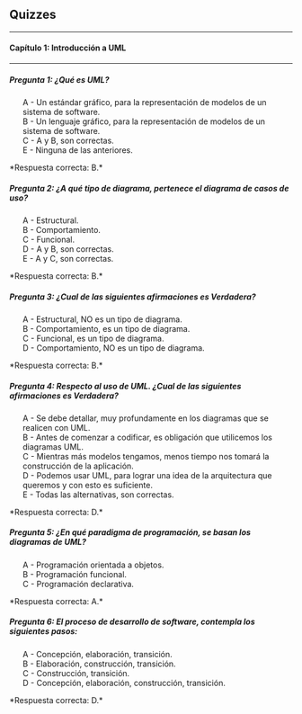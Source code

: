 ## Quizzes
---
#### **Capítulo 1: Introducción a UML**
---

##### **Pregunta 1: ¿Qué es UML?**
   <ul style="list-style-type: none;">
      <li>A - Un estándar gráfico, para la representación de modelos de un sistema de software.</li>
      <li>B - Un lenguaje gráfico, para la representación de modelos de un sistema de software.</li>
      <li>C - A y B, son correctas.</li>
      <li>E - Ninguna de las anteriores.</li>
   </ul>  
*Respuesta correcta: B.*

##### **Pregunta 2: ¿A qué tipo de diagrama, pertenece el diagrama de casos de uso?**
   <ul style="list-style-type: none;">
      <li>A - Estructural.</li>
      <li>B - Comportamiento.</li>
      <li>C - Funcional.</li>
      <li>D - A y B, son correctas.</li>
      <li>E - A y C, son correctas.</li>
   </ul>  
*Respuesta correcta: B.*

##### **Pregunta 3: ¿Cual de las siguientes afirmaciones es Verdadera?**  
   <ul style="list-style-type: none;">
      <li>A - Estructural, NO es un tipo de diagrama.</li>
      <li>B - Comportamiento, es un tipo de diagrama.</li>
      <li>C - Funcional, es un tipo de diagrama.</li>
      <li>D - Comportamiento, NO es un tipo de diagrama.</li>
   </ul>  
*Respuesta correcta: B.*

##### **Pregunta 4: Respecto al uso de UML. ¿Cual de las siguientes afirmaciones es Verdadera?**
   <ul style="list-style-type: none;">
      <li>A - Se debe detallar, muy profundamente en los diagramas que se realicen con UML.</li>
      <li>B - Antes de comenzar a codificar, es obligación que utilicemos los diagramas UML. </li>
      <li>C - Mientras más modelos tengamos, menos tiempo nos tomará la construcción de la aplicación. </li>
      <li>D - Podemos usar UML, para lograr una idea de la arquitectura que queremos y con esto es suficiente. </li>
      <li>E - Todas las alternativas, son correctas. </li>
   </ul>  
*Respuesta correcta: D.*

##### **Pregunta 5: ¿En qué paradigma de programación, se basan los diagramas de UML?**
   <ul style="list-style-type: none;">
      <li>A - Programación orientada a objetos.</li>
      <li>B - Programación funcional.</li>
      <li>C - Programación declarativa.</li>
   </ul>  
*Respuesta correcta: A.*

##### **Pregunta 6: El proceso de desarrollo de software, contempla los siguientes pasos:**
   <ul style="list-style-type: none;">
      <li>A - Concepción, elaboración, transición.</li>
      <li>B - Elaboración, construcción, transición.</li>
      <li>C - Construcción, transición.</li>
      <li>D - Concepción, elaboración, construcción, transición.</li>
   </ul>  
*Respuesta correcta: D.*
